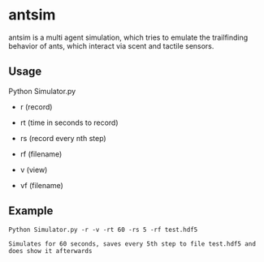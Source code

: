 # antsim

antsim is a multi agent simulation, which tries to emulate the trailfinding behavior of ants, which interact via scent and tactile sensors.

## Usage

Python Simulator.py
 - r (record)
 - rt (time in seconds to record)
 - rs (record every nth step)
 - rf (filename)

 - v (view)
 - vf (filename)

## Example
	Python Simulator.py -r -v -rt 60 -rs 5 -rf test.hdf5

	Simulates for 60 seconds, saves every 5th step to file test.hdf5 and does show it afterwards